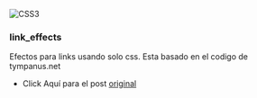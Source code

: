 

![CSS3](http://c1.staticflickr.com/5/4299/35961351031_486016a597_b.jpg)
### link_effects
Efectos para links usando solo css.
Esta basado en el codigo de tympanus.net
*  Click Aquí para el post [original](https://tympanus.net/Development/CreativeLinkEffects/#cl-effect-17)
